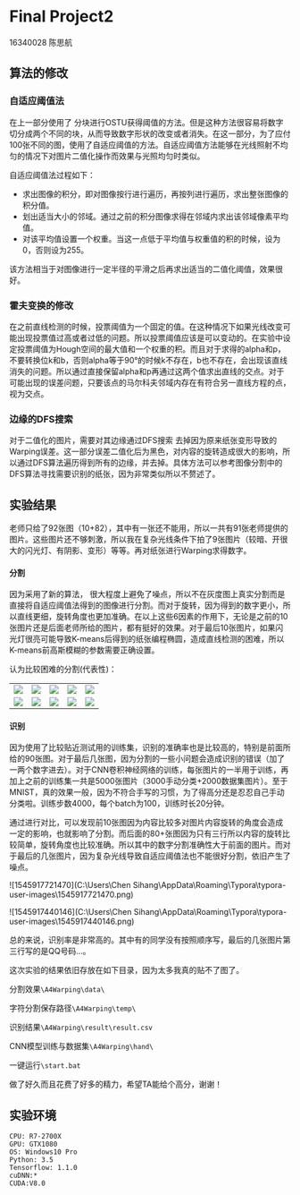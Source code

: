 # Final Project2

16340028 陈思航

## 算法的修改

### 自适应阈值法

在上一部分使用了 分块进行OSTU获得阈值的方法。但是这种方法很容易将数字切分成两个不同的块，从而导致数字形状的改变或者消失。在这一部分，为了应付100张不同的图，使用了自适应阈值的方法。自适应阈值方法能够在光线照射不均匀的情况下对图片二值化操作而效果与光照均匀时类似。

自适应阈值法过程如下：

- 求出图像的积分，即对图像按行进行遍历，再按列进行遍历，求出整张图像的积分值。
- 划出适当大小的邻域。通过之前的积分图像求得在邻域内求出该邻域像素平均值。
- 对该平均值设置一个权重。当这一点低于平均值与权重值的积的时候，设为0，否则设为255。

该方法相当于对图像进行一定半径的平滑之后再求出适当的二值化阈值，效果很好。

### 霍夫变换的修改

在之前直线检测的时候，投票阈值为一个固定的值。在这种情况下如果光线改变可能出现投票值过高或者过低的问题。所以投票阈值应该是可以变动的。在实验中设定投票阈值为Hough空间的最大值和一个权重的积。而且对于求得的alpha和p，不要转换位k和b，否则alpha等于90°的时候k不存在，b也不存在，会出现该直线消失的问题。所以通过直接保留alpha和p再通过这两个值求出直线的交点。对于可能出现的误差问题，只要该点的马尔科夫邻域内存在有符合另一直线方程的点，视为交点。

### 边缘的DFS搜索

对于二值化的图片，需要对其边缘通过DFS搜索 去掉因为原来纸张变形导致的Warping误差。这一部分误差二值化后为黑色，对内容的旋转造成很大的影响，所以通过DFS算法遍历得到所有的边缘，并去掉。具体方法可以参考图像分割中的DFS算法寻找需要识别的纸张，因为非常类似所以不赘述了。

## 实验结果

老师只给了92张图（10+82），其中有一张还不能用，所以一共有91张老师提供的图片。这些图片还不够刺激，所以我在复杂光线条件下拍了9张图片（较暗、开很大的闪光灯、有阴影、变形）等等。再对纸张进行Warping求得数字。

#### 分割

因为采用了新的算法， 很大程度上避免了噪点，所以不在灰度图上真实分割而是直接将自适应阈值法得到的图像进行分割。而对于旋转，因为得到的数字更小，所以直线更细，旋转角度也更加准确。在以上这些6因素的作用下，无论是之前的10张图片还是后面老师所给的图片，都有挺好的效果。对于最后10张图片，如果闪光灯很亮可能导致K-means后得到的纸张编程椭圆，造成直线检测的困难，所以K-means前高斯模糊的参数需要正确设置。

认为比较困难的分割(代表性)：

<table>
     <tr>
        <td><img src="finalProject/A4Warping/data/cut_71.bmp"></td>
        <td><img src="finalProject/A4Warping/data/cut_89.bmp"></td>
        <td><img src="finalProject/A4Warping/data/cut_94.bmp"></td>
        <td><img src="finalProject/A4Warping/data/cut_54.bmp"></td>
         <td><img src="finalProject/A4Warping/data/cut_18.bmp"></td>
    </tr>
    <tr>
        <td><img src="finalProject/A4Warping/data/71.bmp"></td>
        <td><img src="finalProject/A4Warping/data/89.bmp"></td>
         <td><img src="finalProject/A4Warping/data/94.bmp"></td>
        <td><img src="finalProject/A4Warping/data/54.bmp"></td>
                 <td><img src="finalProject/A4Warping/data/18.bmp"></td>
    </tr>
</table>



#### 识别

因为使用了比较贴近测试用的训练集，识别的准确率也是比较高的，特别是前面所给的90张图。对于最后几张图，因为分割的一些小问题会造成识别的错误（加了一两个数字进去）。对于CNN卷积神经网络的训练，每张图片的一半用于训练，再加上之前的训练集一共是5000张图片（3000手动分类+2000数据集图片）。至于MNIST，真的效果一般，因为不符合手写的习惯，为了得高分还是忍忍自己手动分类啦。训练步数4000，每个batch为100，训练时长20分钟。

通过进行对比，可以发现前10张图因为内容比较多对图片内容旋转的角度会造成一定的影响，也就影响了分割。而后面的80+张图因为只有三行所以内容的旋转比较简单，旋转角度也比较准确。所以其中的数字分割准确性大于前面的图片。而对于最后的几张图片，因为复杂光线导致自适应阈值法也不能很好分割，依旧产生了噪点。

![1545917721470](C:\Users\Chen Sihang\AppData\Roaming\Typora\typora-user-images\1545917721470.png)

![1545917440146](C:\Users\Chen Sihang\AppData\Roaming\Typora\typora-user-images\1545917440146.png)

总的来说，识别率是非常高的。其中有的同学没有按照顺序写，最后的几张图片第三行写的是QQ号码...。

这次实验的结果依旧存放在如下目录，因为太多我真的贴不了图了。

分割效果`\A4Warping\data\`

字符分割保存路径`\A4Warping\temp\`

识别结果`\A4Warping\result\result.csv`

CNN模型训练与数据集`\A4Warping\hand\`

一键运行`\start.bat`

做了好久而且花费了好多的精力，希望TA能给个高分，谢谢！

## 实验环境

```
CPU: R7-2700X
GPU: GTX1080
OS: Windows10 Pro
Python: 3.5
Tensorflow: 1.1.0
cuDNN:*
CUDA:V8.0
```

